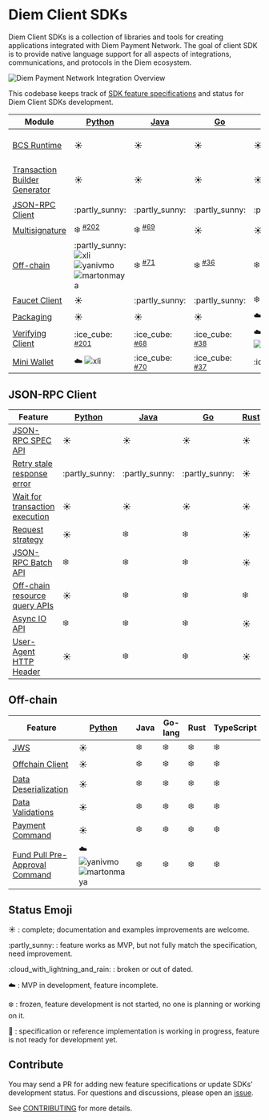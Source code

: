 # Diem Client SDKs

Diem Client SDKs is a collection of libraries and tools for creating applications integrated with Diem Payment Network.
The goal of client SDK is to provide native language support for all aspects of integrations, communications, and protocols in the Diem ecosystem.

![Diem Payment Network Integration Overview](overview.png)


This codebase keeps track of [SDK feature specifications](specs) and status for Diem Client SDKs development.


| Module                             | [Python][l1]                                    | [Java][l2]                        | [Go][l3]                          | [Rust][l4]            | [TypeScript][l5]              | [C#][l6]                  | [C++][l7]                           |
|------------------------------------|-------------------------------------------------|-----------------------------------|-----------------------------------|-----------------------|-------------------------------|---------------------------|-------------------------------------|
| [BCS Runtime][1]                   | :sunny:                                         | :sunny:                           | :sunny:                           | :sunny:               | :partly\_sunny: ![joelmarcey] | :sunny: ![joelmarcey]     | :sunny:                             |
| [Transaction Builder Generator][2] | :sunny:                                         | :sunny:                           | :sunny:                           | :sunny:               | :partly\_sunny: ![joelmarcey] | :snowflake: ![joelmarcey] | :partly\_sunny:                     |
| [JSON-RPC Client][3]               | :partly\_sunny:                                 | :partly\_sunny:                   | :partly\_sunny:                   | :partly\_sunny:       | :partly\_sunny:               | :snowflake:               | :cloud\_with\_lightning\_and\_rain: |
| [Multisignature][4]                | :snowflake: <sup>[#202][p202]</sup>             | :snowflake: <sup>[#69][j69]</sup> | :sunny:                           | :sunny:               | :snowflake:                   | :snowflake:               | :snowflake:                         |
| [Off-chain][5]                     | :partly\_sunny: ![xli] ![yanivmo] ![martonmaya] | :snowflake: <sup>[#71][j71]</sup> | :snowflake: <sup>[#36][g36]</sup> | :snowflake:           | :snowflake:                   | :snowflake:               | :snowflake:                         |
| [Faucet Client][6]                 | :sunny:                                         | :partly\_sunny:                   | :partly\_sunny:                   | :snowflake:           | :partly\_sunny:               | :snowflake:               | :snowflake:                         |
| [Packaging][7]                     | :sunny:                                         | :sunny:                           | :sunny:                           | :cloud: ![bmwill]     | :snowflake:                   | :snowflake:               | :snowflake:                         |
| [Verifying Client][8]              | :ice\_cube: <sup>[#201][p201]</sup>             | :ice\_cube: <sup>[#68][j68]</sup> | :ice\_cube: <sup>[#38][g38]</sup> | :cloud: ![anomalroil] | :ice\_cube:                   | :ice\_cube:               | :ice\_cube:                         |
| [Mini Wallet][9]                   | :cloud: ![xli]                                  | :ice\_cube: <sup>[#70][j70]</sup> | :ice\_cube: <sup>[#37][g37]</sup> | :ice\_cube:           | :ice\_cube:                   | :ice\_cube:               | :ice\_cube:                         |


## JSON-RPC Client

| Feature                              | [Python][pjrc]  | [Java][jjrc]    | [Go][gjrc]      | [Rust][rjrc] | TypeScript  |
|--------------------------------------|-----------------|-----------------|-----------------|--------------|-------------|
| [JSON-RPC SPEC API][c1]              | :sunny:         | :sunny:         | :sunny:         | :sunny:      | :sunny:     |
| [Retry stale response error][c2]     | :partly\_sunny: | :partly\_sunny: | :partly\_sunny: | :sunny:      | :cloud:     |
| [Wait for transaction execution][c3] | :sunny:         | :sunny:         | :sunny:         | :sunny:      | :sunny:     |
| [Request strategy][c4]               | :sunny:         | :snowflake:     | :snowflake:     | :sunny:      | :snowflake: |
| [JSON-RPC Batch API][c5]             | :snowflake:     | :snowflake:     | :snowflake:     | :sunny:      | :snowflake: |
| [Off-chain resource query APIs][c6]  | :sunny:         | :snowflake:     | :snowflake:     | :snowflake:  | :snowflake: |
| [Async IO API][c7]                   | :snowflake:     | :snowflake:     | :snowflake:     | :sunny:      | :snowflake: |
| [User-Agent HTTP Header][c8]         | :sunny:         | :snowflake:     | :snowflake:     | :sunny:      | :snowflake: |


## Off-chain

| Feature                              | [Python][poff]                   | Java        | Go-lang     | Rust        | TypeScript  |
|--------------------------------------|----------------------------------|-------------|-------------|-------------|-------------|
| [JWS][o1]                            | :sunny:                          | :snowflake: | :snowflake: | :snowflake: | :snowflake: |
| [Offchain Client][o2]                | :sunny:                          | :snowflake: | :snowflake: | :snowflake: | :snowflake: |
| [Data Deserialization][o3]           | :sunny:                          | :snowflake: | :snowflake: | :snowflake: | :snowflake: |
| [Data Validations][o4]               | :sunny:                          | :snowflake: | :snowflake: | :snowflake: | :snowflake: |
| [Payment Command][o5]                | :sunny:                          | :snowflake: | :snowflake: | :snowflake: | :snowflake: |
| [Fund Pull Pre-Approval Command][o6] | :cloud: ![yanivmo] ![martonmaya] | :snowflake: | :snowflake: | :snowflake: | :snowflake: |


## Status Emoji

:sunny: : complete; documentation and examples improvements are welcome.

:partly\_sunny: : feature works as MVP, but not fully match the specification, need improvement.

:cloud\_with\_lightning\_and\_rain: : broken or out of dated.

:cloud: : MVP in development, feature incomplete.

:snowflake: : frozen, feature development is not started, no one is planning or working on it.

:ice_cube: : specification or reference implementation is working in progress, feature is not ready for development yet.

## Contribute

You may send a PR for adding new feature specifications or update SDKs' development status.
For questions and discussions, please open an [issue](https://github.com/diem/client-sdks/issues).

See [CONTRIBUTING](CONTRIBUTING.md) for more details.


[1]: specs/bcs_runtime.md
[2]: specs/transaction_builder_generator.md
[3]: #user-content-json-rpc-client
[4]: https://github.com/diem/diem/tree/master/specifications/crypto#multi-signatures
[5]: #user-content-off-chain
[6]: specs/faucet_client.md
[7]: specs/packaging.md
[8]: specs/verifying_client.md
[9]: specs/mini_wallet.md

[c1]: specs/json_rpc_client.md#user-content-json-rpc-spec-api
[c2]: specs/json_rpc_client.md#user-content-retry-stale-response-error
[c3]: specs/json_rpc_client.md#user-content-wait-for-transactoin-execution
[c4]: specs/json_rpc_client.md#user-content-request-strategy
[c5]: specs/json_rpc_client.md#user-content-json-rpc-batch-requests
[c6]: specs/json_rpc_client.md#user-content-off-chain-resource-query-apis
[c7]: specs/json_rpc_client.md#user-content-async-io
[c8]: specs/json_rpc_client.md#user-content-user-agent-http-header

[f1]: specs/faucet_client.md#user-content-mint-coins
[f2]: specs/faucet_client.md#user-content-create-dd-account

[o1]: specs/off_chain.md#user-content-jws
[o2]: specs/off_chain.md#user-content-offchain-client
[o3]: specs/off_chain.md#user-content-data-deserialization
[o4]: specs/off_chain.md#user-content-data-validations
[o5]: specs/off_chain.md#user-content-payment-command
[o6]: specs/off_chain.md#user-content-fund-pull-pre-approval-command

[l1]: https://github.com/diem/client-sdk-python
[l2]: https://github.com/diem/client-sdk-java
[l3]: https://github.com/diem/client-sdk-go
[l4]: https://github.com/diem/diem/tree/master/client
[l5]: https://github.com/diem/client-sdk-typescript
[l6]: https://github.com/diem/client-sdk-csharp
[l7]: https://github.com/diem/client-sdk-cplusplus

[poff]: https://github.com/diem/client-sdk-python/tree/master/src/diem/offchain

[pjrc]: https://github.com/diem/client-sdk-python/tree/master/src/diem/jsonrpc
[jjrc]: https://github.com/diem/client-sdk-java/tree/master/src/main/java/com/diem/jsonrpc
[gjrc]: https://github.com/diem/client-sdk-go/tree/master/diemclient
[rjrc]: https://github.com/diem/diem/tree/master/client/json-rpc

[xli]: https://github.com/xli.png?size=20 "@xli"
[bmwill]: https://github.com/bmwill.png?size=20 "@bmwill"
[anomalroil]: https://github.com/anomalroil.png?size=20 "@anomalroil"
[yanivmo]: https://github.com/yanivmo.png?size=20 "@yanivmo"
[martonmaya]: https://github.com/martonmaya.png?size=20 "@martonmaya"
[joelmarcey]: https://github.com/joelmarcey.png?size=20 "@joelmarcey"
[max]: https://github.com/CapCap.png?size=20 "@CapCap"

[p201]: https://github.com/diem/client-sdk-python/issues/201
[p202]: https://github.com/diem/client-sdk-python/issues/202

[j68]: https://github.com/diem/client-sdk-java/issues/68
[j69]: https://github.com/diem/client-sdk-java/issues/69
[j70]: https://github.com/diem/client-sdk-java/issues/70
[j71]: https://github.com/diem/client-sdk-java/issues/71

[g36]: https://github.com/diem/client-sdk-go/issues/36
[g37]: https://github.com/diem/client-sdk-go/issues/37
[g38]: https://github.com/diem/client-sdk-go/issues/38
